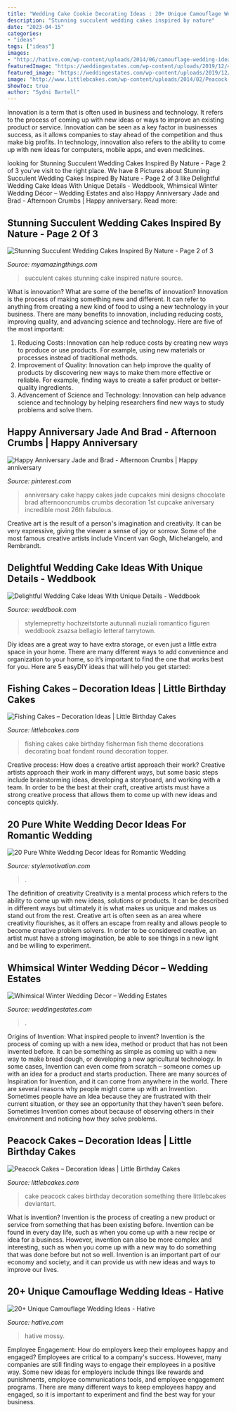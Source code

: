 ```yaml
---
title: "Wedding Cake Cookie Decorating Ideas : 20+ Unique Camouflage Wedding Ideas"
description: "Stunning succulent wedding cakes inspired by nature"
date: "2023-04-15"
categories:
- "ideas"
tags: ["ideas"]
images:
- "http://hative.com/wp-content/uploads/2014/06/camouflage-wedding-ideas/9-camouflage-wedding-cake.jpg"
featuredImage: "https://weddingestates.com/wp-content/uploads/2019/12/4-1.png"
featured_image: "https://weddingestates.com/wp-content/uploads/2019/12/4-1.png"
image: "http://www.littlebcakes.com/wp-content/uploads/2014/02/Peacock-Wedding-Cake.jpg"
ShowToc: true
author: "Sydni Bartell"
---
```



Innovation is a term that is often used in business and technology. It refers to the process of coming up with new ideas or ways to improve an existing product or service. Innovation can be seen as a key factor in businesses success, as it allows companies to stay ahead of the competition and thus make big profits. In technology, innovation also refers to the ability to come up with new ideas for computers, mobile apps, and even medicines.

	

		
looking for Stunning Succulent Wedding Cakes Inspired By Nature - Page 2 of 3 you've visit to the right place. We have 8 Pictures about Stunning Succulent Wedding Cakes Inspired By Nature - Page 2 of 3 like Delightful Wedding Cake Ideas With Unique Details - Weddbook, Whimsical Winter Wedding Décor – Wedding Estates and also Happy Anniversary Jade and Brad - Afternoon Crumbs | Happy anniversary. Read more:
		
    
## Stunning Succulent Wedding Cakes Inspired By Nature - Page 2 Of 3

<img loading=lazy src="http://myamazingthings.com/wp-content/uploads/2018/06/succulent-wedding-cake-7-.jpg" onerror="this.onerror=null;this.src='https://tse3.mm.bing.net/th?id=OIP.5hQp6bCSxsMS06B-zFSOnwHaLF&amp;pid=15.1';" alt="Stunning Succulent Wedding Cakes Inspired By Nature - Page 2 of 3">

_Source: myamazingthings.com_

>succulent cakes stunning cake inspired nature source. 

	

What is innovation? What are some of the benefits of innovation?
Innovation is the process of making something new and different. It can refer to anything from creating a new kind of food to using a new technology in your business. There are many benefits to innovation, including reducing costs, improving quality, and advancing science and technology. Here are five of the most important: 
1. Reducing Costs: Innovation can help reduce costs by creating new ways to produce or use products. For example, using new materials or processes instead of traditional methods.
2. Improvement of Quality: Innovation can help improve the quality of products by discovering new ways to make them more effective or reliable. For example, finding ways to create a safer product or better-quality ingredients.
3. Advancement of Science and Technology: Innovation can help advance science and technology by helping researchers find new ways to study problems and solve them.

    
## Happy Anniversary Jade And Brad - Afternoon Crumbs | Happy Anniversary

<img loading=lazy src="https://i.pinimg.com/736x/8a/f4/40/8af440c4f8c7f3163ed13a93654867ee--anniversary-cake-ideas-anniversary-cupcakes.jpg" onerror="this.onerror=null;this.src='https://tse3.mm.bing.net/th?id=OIP.9G08AUFPqorb8vaqTLIYNgHaLH&amp;pid=15.1';" alt="Happy Anniversary Jade and Brad - Afternoon Crumbs | Happy anniversary">

_Source: pinterest.com_

>anniversary cake happy cakes jade cupcakes mini designs chocolate brad afternooncrumbs crumbs decoration 1st cupcake aniversary incredible most 26th fabulous. 

	

Creative art is the result of a person's imagination and creativity. It can be very expressive, giving the viewer a sense of joy or sorrow. Some of the most famous creative artists include Vincent van Gogh, Michelangelo, and Rembrandt.

    
## Delightful Wedding Cake Ideas With Unique Details - Weddbook

<img loading=lazy src="http://s3.weddbook.com/t1/1/9/7/1976572/delightful-wedding-cake-ideas-with-unique-details.jpg" onerror="this.onerror=null;this.src='https://tse1.mm.bing.net/th?id=OIP.nRalYs2snXPIxY4y_MiPKgHaLH&amp;pid=15.1';" alt="Delightful Wedding Cake Ideas With Unique Details - Weddbook">

_Source: weddbook.com_

>stylemepretty hochzeitstorte autunnali nuziali romantico figuren weddbook zsazsa bellagio letteraf tarrytown. 

	

Diy ideas are a great way to have extra storage, or even just a little extra space in your home. There are many different ways to add convenience and organization to your home, so it’s important to find the one that works best for you. Here are 5 easyDIY ideas that will help you get started: 

    
## Fishing Cakes – Decoration Ideas | Little Birthday Cakes

<img loading=lazy src="http://www.littlebcakes.com/wp-content/uploads/2014/01/Fishing-Cakes-Pictures.jpg" onerror="this.onerror=null;this.src='https://tse2.mm.bing.net/th?id=OIP.WJsRCzF0Q2CVUEzy-8cMmQHaJ4&amp;pid=15.1';" alt="Fishing Cakes – Decoration Ideas | Little Birthday Cakes">

_Source: littlebcakes.com_

>fishing cakes cake birthday fisherman fish theme decorations decorating boat fondant round decoration topper. 

	

Creative process: How does a creative artist approach their work?
Creative artists approach their work in many different ways, but some basic steps include brainstorming ideas, developing a storyboard, and working with a team. In order to be the best at their craft, creative artists must have a strong creative process that allows them to come up with new ideas and concepts quickly.

    
## 20 Pure White Wedding Decor Ideas For Romantic Wedding

<img loading=lazy src="https://www.stylemotivation.com/wp-content/uploads/2013/09/20-Pure-White-Wedding-Décor-Ideas-for-Romantic-Wedding-7.jpg" onerror="this.onerror=null;this.src='https://tse4.mm.bing.net/th?id=OIP.vX2fgD1DS2qMgvy_-UhcMAHaLH&amp;pid=15.1';" alt="20 Pure White Wedding Decor Ideas for Romantic Wedding">

_Source: stylemotivation.com_

>. 

	

The definition of creativity
Creativity is a mental process which refers to the ability to come up with new ideas, solutions or products. It can be described in different ways but ultimately it is what makes us unique and makes us stand out from the rest. Creative art is often seen as an area where creativity flourishes, as it offers an escape from reality and allows people to become creative problem solvers. In order to be considered creative, an artist must have a strong imagination, be able to see things in a new light and be willing to experiment.

    
## Whimsical Winter Wedding Décor – Wedding Estates

<img loading=lazy src="https://weddingestates.com/wp-content/uploads/2019/12/4-1.png" onerror="this.onerror=null;this.src='https://tse4.mm.bing.net/th?id=OIP.ZgtuH--Ej9R5tSteW11m5QHaJ4&amp;pid=15.1';" alt="Whimsical Winter Wedding Décor – Wedding Estates">

_Source: weddingestates.com_

>. 

	

Origins of Invention: What inspired people to invent?
Invention is the process of coming up with a new idea, method or product that has not been invented before. It can be something as simple as coming up with a new way to make bread dough, or developing a new agricultural technology. In some cases, Invention can even come from scratch – someone comes up with an idea for a product and starts production. There are many sources of Inspiration for Invention, and it can come from anywhere in the world.
There are several reasons why people might come up with an Invention. Sometimes people have an Idea because they are frustrated with their current situation, or they see an opportunity that they haven't seen before. Sometimes Invention comes about because of observing others in their environment and noticing how they solve problems.

    
## Peacock Cakes – Decoration Ideas | Little Birthday Cakes

<img loading=lazy src="http://www.littlebcakes.com/wp-content/uploads/2014/02/Peacock-Wedding-Cake.jpg" onerror="this.onerror=null;this.src='https://tse2.mm.bing.net/th?id=OIP.aCmNiS_BISVzZcOxCU_8UAHaJ4&amp;pid=15.1';" alt="Peacock Cakes – Decoration Ideas | Little Birthday Cakes">

_Source: littlebcakes.com_

>cake peacock cakes birthday decoration something there littlebcakes deviantart. 

	

What is invention?
Invention is the process of creating a new product or service from something that has been existing before. Invention can be found in every day life, such as when you come up with a new recipe or idea for a business. However, invention can also be more complex and interesting, such as when you come up with a new way to do something that was done before but not so well. Invention is an important part of our economy and society, and it can provide us with new ideas and ways to improve our lives.

    
## 20+ Unique Camouflage Wedding Ideas - Hative

<img loading=lazy src="http://hative.com/wp-content/uploads/2014/06/camouflage-wedding-ideas/9-camouflage-wedding-cake.jpg" onerror="this.onerror=null;this.src='https://tse1.mm.bing.net/th?id=OIP.CT-ES8aGLL6FcqEiPBm4rgHaJ4&amp;pid=15.1';" alt="20+ Unique Camouflage Wedding Ideas - Hative">

_Source: hative.com_

>hative mossy. 

	

Employee Engagement: How do employers keep their employees happy and engaged?
Employees are critical to a company's success. However, many companies are still finding ways to engage their employees in a positive way. Some new ideas for employers include things like rewards and punishments, employee communications tools, and employee engagement programs. There are many different ways to keep employees happy and engaged, so it is important to experiment and find the best way for your business.

